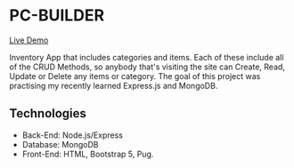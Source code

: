 # PC-BUILDER

[Live Demo](https://infinite-temple-59082.herokuapp.com/catalog)

Inventory App that includes categories and items. Each of these include all of the CRUD Methods, so anybody that's visiting the site can Create, Read, Update or Delete any items or category.
The goal of this project was practising my recently learned Express.js and MongoDB.

## Technologies
* Back-End: Node.js/Express
* Database: MongoDB
* Front-End: HTML, Bootstrap 5, Pug.